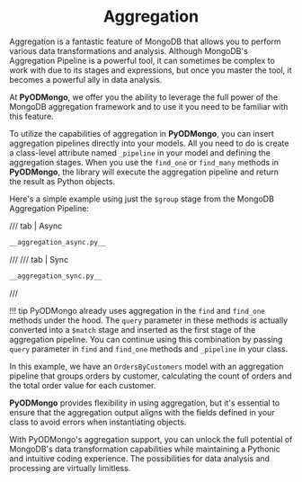 # <center>Aggregation</center>

Aggregation is a fantastic feature of MongoDB that allows you to perform various data transformations and analysis. Although MongoDB's Aggregation Pipeline is a powerful tool, it can sometimes be complex to work with due to its stages and expressions, but once you master the tool, it becomes a powerful ally in data analysis.

At **PyODMongo**, we offer you the ability to leverage the full power of the MongoDB aggregation framework and to use it you need to be familiar with this feature.

To utilize the capabilities of aggregation in **PyODMongo**, you can insert aggregation pipelines directly into your models. All you need to do is create a class-level attribute named `_pipeline` in your model and defining the aggregation stages. When you use the `find_one` or `find_many` methods in **PyODMongo**, the library will execute the aggregation pipeline and return the result as Python objects.

Here's a simple example using just the `$group` stage from the MongoDB Aggregation Pipeline:

/// tab | Async
```python
__aggregation_async.py__
```
///
/// tab | Sync
```python
__aggregation_sync.py__
```
///

!!! tip
    PyODMongo already uses aggregation in the `find` and `find_one` methods under the hood. The `query` parameter in these methods is actually converted into a `$match` stage and inserted as the first stage of the aggregation pipeline. You can continue using this combination by passing `query` parameter in `find` and `find_one` methods and `_pipeline` in your class.

In this example, we have an `OrdersByCustomers` model with an aggregation pipeline that groups orders by customer, calculating the count of orders and the total order value for each customer.

**PyODMongo** provides flexibility in using aggregation, but it's essential to ensure that the aggregation output aligns with the fields defined in your class to avoid errors when instantiating objects.

With PyODMongo's aggregation support, you can unlock the full potential of MongoDB's data transformation capabilities while maintaining a Pythonic and intuitive coding experience. The possibilities for data analysis and processing are virtually limitless.